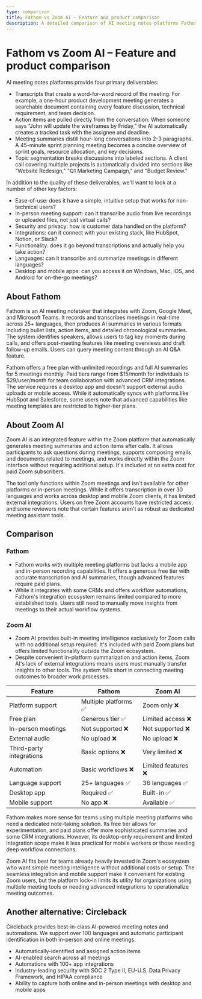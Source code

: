 ```yaml
---
type: comparison
title: Fathom vs Zoom AI – Feature and product comparison
description: A detailed comparison of AI meeting notes platforms Fathom and Zoom AI, examining their key features, pricing, platform support, and limitations.
---
```


# Fathom vs Zoom AI – Feature and product comparison

AI meeting notes platforms provide four primary deliverables:
* Transcripts that create a word-for-word record of the meeting. For example, a one-hour product development meeting generates a searchable document containing every feature discussion, technical requirement, and team decision.
* Action items are pulled directly from the conversation. When someone says "John will update the wireframes by Friday," the AI automatically creates a tracked task with the assignee and deadline.
* Meeting summaries distill hour-long conversations into 2-3 paragraphs. A 45-minute sprint planning meeting becomes a concise overview of sprint goals, resource allocation, and key decisions.
* Topic segmentation breaks discussions into labeled sections. A client call covering multiple projects is automatically divided into sections like "Website Redesign," "Q1 Marketing Campaign," and "Budget Review."

In addition to the quality of these deliverables, we'll want to look at a number of other key factors:
* Ease-of-use: does it have a simple, intuitive setup that works for non-technical users?
* In-person meeting support: can it transcribe audio from live recordings or uploaded files, not just virtual calls?
* Security and privacy: how is customer data handled on the platform?
* Integrations: can it connect with your existing stack, like HubSpot, Notion, or Slack?
* Functionality: does it go beyond transcriptions and actually help you take action?
* Languages: can it transcribe and summarize meetings in different languages?
* Desktop and mobile apps: can you access it on Windows, Mac, iOS, and Android for on-the-go meetings?

## About Fathom
Fathom is an AI meeting notetaker that integrates with Zoom, Google Meet, and Microsoft Teams. It records and transcribes meetings in real-time across 25+ languages, then produces AI summaries in various formats including bullet lists, action items, and detailed chronological summaries. The system identifies speakers, allows users to tag key moments during calls, and offers post-meeting features like meeting overviews and draft follow-up emails. Users can query meeting content through an AI Q&A feature.

Fathom offers a free plan with unlimited recordings and full AI summaries for 5 meetings monthly. Paid tiers range from $15/month for individuals to $29/user/month for team collaboration with advanced CRM integrations. The service requires a desktop app and doesn't support external audio uploads or mobile access. While it automatically syncs with platforms like HubSpot and Salesforce, some users note that advanced capabilities like meeting templates are restricted to higher-tier plans.

## About Zoom AI
Zoom AI is an integrated feature within the Zoom platform that automatically generates meeting summaries and action items after calls. It allows participants to ask questions during meetings, supports composing emails and documents related to meetings, and works directly within the Zoom interface without requiring additional setup. It's included at no extra cost for paid Zoom subscribers.

The tool only functions within Zoom meetings and isn't available for other platforms or in-person meetings. While it offers transcription in over 30 languages and works across desktop and mobile Zoom clients, it has limited external integrations. Users on free Zoom accounts have restricted access, and some reviewers note that certain features aren't as robust as dedicated meeting assistant tools.

## Comparison
### Fathom
* Fathom works with multiple meeting platforms but lacks a mobile app and in-person recording capabilities. It offers a generous free tier with accurate transcription and AI summaries, though advanced features require paid plans.
* While it integrates with some CRMs and offers workflow automations, Fathom's integration ecosystem remains limited compared to more established tools. Users still need to manually move insights from meetings to their actual workflow systems.

### Zoom AI
* Zoom AI provides built-in meeting intelligence exclusively for Zoom calls with no additional setup required. It's included with paid Zoom plans but offers limited functionality outside the Zoom ecosystem.
* Despite convenient in-platform summarization and action items, Zoom AI's lack of external integrations means users must manually transfer insights to other tools. The system falls short in connecting meeting outcomes to broader work processes.

| Feature | Fathom | Zoom AI |
|---------|--------|---------|
| Platform support | Multiple platforms ✅ | Zoom only ❌ |
| Free plan | Generous tier ✅ | Limited access ❌ |
| In-person meetings | Not supported ❌ | Not supported ❌ |
| External audio | No upload ❌ | No upload ❌ |
| Third-party integrations | Basic options ❌ | Very limited ❌ |
| Automation | Basic workflows ❌ | Limited features ❌ |
| Language support | 25+ languages ✅ | 36 languages ✅ |
| Desktop app | Required ✅ | Built-in ✅ |
| Mobile support | No app ❌ | Available ✅ |

Fathom makes more sense for teams using multiple meeting platforms who need a dedicated note-taking solution. Its free tier allows for experimentation, and paid plans offer more sophisticated summaries and some CRM integrations. However, its desktop-only requirement and limited integration scope make it less practical for mobile workers or those needing deep workflow connections.

Zoom AI fits best for teams already heavily invested in Zoom's ecosystem who want simple meeting intelligence without additional costs or setup. The seamless integration and mobile support make it convenient for existing Zoom users, but the platform lock-in limits its utility for organizations using multiple meeting tools or needing advanced integrations to operationalize meeting outcomes.

## Another alternative: Circleback
Circleback provides best-in-class AI-powered meeting notes and automations. We support over 100 languages and automatic participant identification in both in-person and online meetings.
* Automatically-identified and assigned action items
* AI-enabled search across all meetings
* Automations with 100+ app integrations
* Industry-leading security with SOC 2 Type II, EU-U.S. Data Privacy Framework, and HIPAA compliance
* Ability to capture both online and in-person meetings with desktop and mobile apps